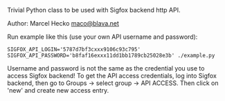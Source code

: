 Trivial Python class to be used with Sigfox backend http API.

Author: Marcel Hecko maco@blava.net

Run example like this (use your own API username and password):

    SIGFOX_API_LOGIN='5787d7bf3cxxx9106c93c795' SIGFOX_API_PASSWORD='b8faf16exxx11dd1bb1789cb25028e3b' ./example.py

Username and password is not the same as the credential you use to access Sigfox backend!
To get the API access credentials, log into Sigfox backend, then go to Groups -> select group -> API ACCESS.
Then click on 'new' and create new access entry.
